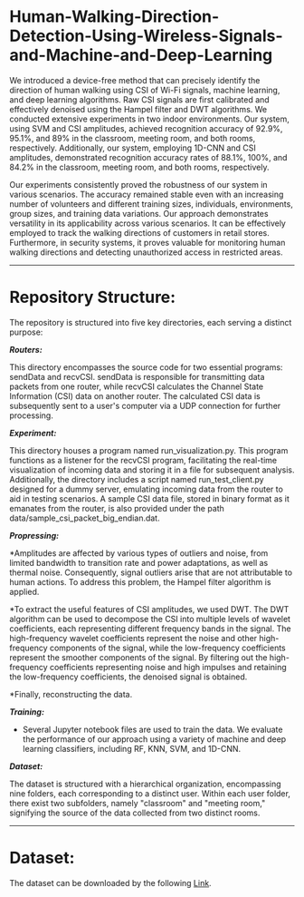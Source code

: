 # Human-Walking-Direction-Detection-Using-Wireless-Signals-and-Machine-and-Deep-Learning
We introduced a device-free method that can precisely identify the direction of human walking using CSI of Wi-Fi signals, machine learning, and deep learning algorithms. Raw CSI signals are first calibrated and effectively denoised using the Hampel filter and DWT algorithms.
We conducted extensive experiments in two indoor environments. Our system, using SVM and CSI amplitudes, achieved recognition accuracy of 92.9\%, 95.1\%, and 89\% in the classroom, meeting room, and both rooms, respectively. Additionally, our system, employing 1D-CNN and CSI amplitudes, demonstrated recognition accuracy rates of 88.1\%, 100\%, and 84.2\% in the classroom, meeting room, and both rooms, respectively.  

Our experiments consistently proved the robustness of our system in various scenarios. The accuracy remained stable even with an increasing number of volunteers and different training sizes, individuals, environments, group sizes, and training data variations. Our approach demonstrates versatility in its applicability across various scenarios. It can be effectively employed to track the walking directions of customers in retail stores. Furthermore, in security systems, it proves valuable for monitoring human walking directions and detecting unauthorized access in restricted areas.

----------------------------------------------------------
# Repository Structure:

The repository is structured into five key directories, each serving a distinct purpose:

***Routers:***

This directory encompasses the source code for two essential programs: sendData and recvCSI.
sendData is responsible for transmitting data packets from one router, while recvCSI calculates the Channel State Information (CSI) data on another router.
The calculated CSI data is subsequently sent to a user's computer via a UDP connection for further processing.

***Experiment:***

This directory houses a program named run_visualization.py.
This program functions as a listener for the recvCSI program, facilitating the real-time visualization of incoming data and storing it in a file for subsequent analysis.
Additionally, the directory includes a script named run_test_client.py designed for a dummy server, emulating incoming data from the router to aid in testing scenarios.
A sample CSI data file, stored in binary format as it emanates from the router, is also provided under the path data/sample_csi_packet_big_endian.dat.

***Propressing:***

*Amplitudes are affected by various types of outliers and noise, from limited bandwidth to transition rate and power adaptations, as well as thermal noise. Consequently, signal outliers arise that are not attributable to human actions. To address this problem, the Hampel filter algorithm is applied.

*To extract the useful features of CSI amplitudes, we used DWT. The DWT algorithm can be used to decompose the CSI into multiple levels of wavelet coefficients, each representing different frequency bands in the signal. The high-frequency wavelet coefficients represent the noise and other high-frequency components of the signal, while the low-frequency coefficients represent the smoother components of the signal. By filtering out the high-frequency coefficients representing noise and high impulses and retaining the low-frequency coefficients, the denoised signal is obtained.

*Finally, reconstructing the data.

***Training:***

* Several Jupyter notebook files are used to train the data. We evaluate the performance of our approach using a variety of machine and deep learning classifiers, including RF, KNN, SVM, and 1D-CNN.

***Dataset:***

The dataset is structured with a hierarchical organization, encompassing nine folders, each corresponding to a distinct user. Within each user folder, there exist two subfolders, namely "classroom" and "meeting room," signifying the source of the data collected from two distinct rooms.

--------------------------------------------------------------------------------------
# Dataset:

The dataset can be downloaded by the following [Link](https://doi.org/10.6084/m9.figshare.24718371.v3).


